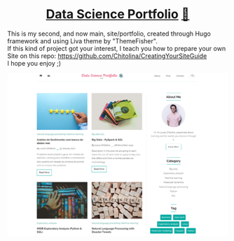 <h1 align=center><a target="_blank" href="https://demo.gethugothemes.com/liva" rel="nofollow">Data Science Portfolio</a> <a  target="_blank" href="https://lighthouse-dot-webdotdevsite.appspot.com//lh/html?url=https%3A%2F%2Fdemo.gethugothemes.com%2Fliva%2F">🌠</a></h1>

This is my second, and now main, site/portfolio, created through Hugo framework and using Liva theme by "ThemeFisher".  
If this kind of project got your interest, I teach you how to prepare your own Site on this repo: https://github.com/Chitolina/CreatingYourSiteGuide  
I hope you enjoy ;)  


![Screenshot](screenshot.png)

